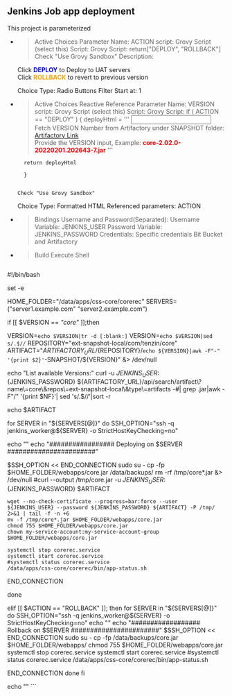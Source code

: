 ## Jenkins Job app deployment

This project is parameterized
  - > Active Choices Parameter
    Name: ACTION
    script: Grovy Script (select this)
      Script:
        Grovy Script: return["DEPLOY", "ROLLBACK"]
        Check "Use Grovy Sandbox"
    Description:
      <p>
      Click <b style='color:blue;'> DEPLOY</b> to Deploy to UAT servers<br>
      Click <b style='color:orange;'> ROLLBACK</b> to revert to previous version
      </p>
    Choice Type: Radio Buttons
    Filter Start at: 1

  - > Active Choices Reactive Reference Parameter
    Name: VERSION
    script: Grovy Script (select this)
      Script:
        Grovy Script:
          if  ( ACTION == "DEPLOY" ) {
          deployHtml = '''
          <input type="text" class="setting-input" name="value">
          Fetch VERSION Number from Artifactory under SNAPSHOT folder:
          <a href="https://jfrog.example.com/ui/repos/tree/General/ext-snapshot-local%2Fcom%2Ftenzin%2Fcore">Artifactory Link</a> <br>
          Provide the VERSION input, Example: <b style='color:red;'> core-2.02.0-20220201.202643-7.jar</b>
          '''

          return deployHtml

          }


        Check "Use Grovy Sandbox"
    Choice Type: Formatted HTML
    Referenced parameters: ACTION


  - > Bindings
    Username and Password(Separated):
      Username Variable: JENKINS_USER
      Password Variable: JENKINS_PASSWORD
    Credentials:
      Specific credentials
        Bit Bucket and Artifactory


  - > Build
    Execute Shell

    ```
#!/bin/bash

set -e

HOME_FOLDER="/data/apps/css-core/corerec"
SERVERS=("server1.example.com" "server2.example.com")

if [[ $VERSION ==  *"core"* ]];then

VERSION=`echo $VERSION|tr -d [:blank:]`
VERSION=`echo $VERSION|sed s/.$//`
REPOSITORY="ext-snapshot-local/com/tenzin/core"
ARTIFACT="${ARTIFACTORY_URL}/${REPOSITORY}/`echo ${VERSION}|awk -F"-" '{print $2}'`-SNAPSHOT/${VERSION}" &> /dev/null

echo "List available Versions:"
curl  -u ${JENKINS_USER}:${JENKINS_PASSWORD} ${ARTIFACTORY_URL}/api/search/artifact\?name\=core\&repos\=ext-snapshot-local\&type\=artifacts -#| grep .jar|awk -F"/" '{print $NF}'| sed 's/.$//'|sort -r



echo $ARTIFACT

for SERVER in "${SERVERS[@]}"
do
SSH_OPTION="ssh -q jenkins_worker@${SERVER} -o StrictHostKeyChecking=no"


echo ""
echo "################# Deploying on $SERVER #######################"

$SSH_OPTION << END_CONNECTION
	sudo su -
    cp -fp $HOME_FOLDER/webapps/core.jar /data/backups/
    rm -rf /tmp/core*.jar &> /dev/null
    #curl --output /tmp/core.jar -u ${JENKINS_USER}:${JENKINS_PASSWORD} $ARTIFACT

    wget --no-check-certificate --progress=bar:force --user ${JENKINS_USER} --password ${JENKINS_PASSWORD} ${ARTIFACT} -P /tmp/ 2>&1 | tail -f -n +6
    mv -f /tmp/core*.jar $HOME_FOLDER/webapps/core.jar
    chmod 755 $HOME_FOLDER/webapps/core.jar
    chown my-service-account:my-service-account-group $HOME_FOLDER/webapps/core.jar

    systemctl stop corerec.service
    systemctl start corerec.service
    #systemctl status corerec.service
    /data/apps/css-core/corerec/bin/app-status.sh  

END_CONNECTION

done

elif [[ $ACTION == "ROLLBACK" ]]; then
for SERVER in "${SERVERS[@]}"
do
SSH_OPTION="ssh -q jenkins_worker@${SERVER} -o StrictHostKeyChecking=no"
echo ""
echo "################## Rollback on $SERVER #######################"
$SSH_OPTION << END_CONNECTION
    sudo su -
    cp -fp /data/backups/core.jar $HOME_FOLDER/webapps/
    chmod 755 $HOME_FOLDER/webapps/core.jar
    systemctl stop corerec.service
    systemctl start corerec.service
    #systemctl status corerec.service
    /data/apps/css-core/corerec/bin/app-status.sh

END_CONNECTION
done
fi

echo ""
    ```
